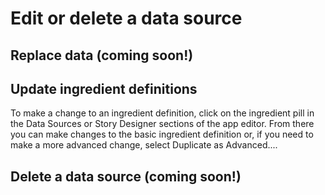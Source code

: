 # Edit or delete a data source

## Replace data \(coming soon!\)

## Update ingredient definitions

To make a change to an ingredient definition, click on the ingredient pill in the Data Sources or Story Designer sections of the app editor. From there you can make changes to the basic ingredient definition or, if you need to make a more advanced change, select Duplicate as Advanced....

## Delete a data source \(coming soon!\)

